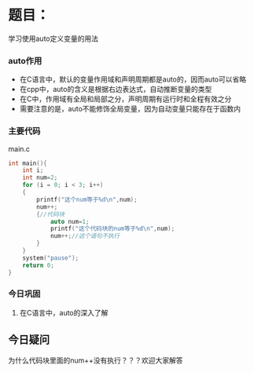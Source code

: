 # 题目：

学习使用auto定义变量的用法

### auto作用

- 在C语言中，默认的变量作用域和声明周期都是auto的，因而auto可以省略
- 在cpp中，auto的含义是根据右边表达式，自动推断变量的类型
- 在C中，作用域有全局和局部之分，声明周期有运行时和全程有效之分
- 需要注意的是，auto不能修饰全局变量，因为自动变量只能存在于函数内

### 主要代码

main.c

```c
int main(){
	int i;
	int num=2;
	for (i = 0; i < 3; i++)
	{
		printf("这个num等于%d\n",num);
		num++;
		{//代码块
			auto num=1;
			printf("这个代码块的num等于%d\n",num);
			num++;//这个语句不执行
		}
	}
	system("pause");
	return 0;
}
```



### 今日巩固

1. 在C语言中，auto的深入了解

## 今日疑问

为什么代码块里面的num++没有执行？？？欢迎大家解答